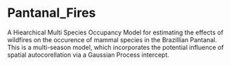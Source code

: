 # Pantanal_Fires
A Hiearchical Multi Species Occupancy Model for estimating the effects of wildfires on the occurence of mammal species in the Brazillian Pantanal. This is a multi-season model, which incorporates the potential influence of spatial autocorellation via a Gaussian Process intercept.
